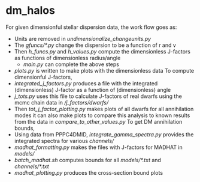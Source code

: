 # dm_halos
For given dimensionful stellar dispersion data, the work flow goes as:
  - Units are removed in *undimensionalize_changeunits.py*
  - The _gfuncs/*.py_ change the dispersion to be a function of r and v
  - Then *h_funcs.py* and *h_values.py* compute the dimensionless J-factors as functions of dimensionless radius/angle
    - *main.py* can complete the above steps
  - *plots.py* is written to make plots with the dimensionless data
To compute dimensionful J-factors,
  - *integrated_j_factors.py* produces a file with the integrated (dimensionless) J-factor as a function of (dimensionless) angle
  - *j_tots.py* uses this file to calculate J-factors of real dwarfs using the mcmc chain data in */j_factors/dwarfs/*
  - Then *tot_j_factor_plotting.py* makes plots of all dwarfs for all annihilation modes it can also make plots to compare this analysis to known results from the data in *compare_to_other_values.py*
To get DM annihilation bounds,
  - Using data from PPPC4DMID, *integrate_gamma_spectra.py* provides the integrated spectra for various _channels/_
  - *madhat_formatting.py* makes the files with J-factors for MADHAT in _models/_
  - *batch_madhat.sh* computes bounds for all _models/*.txt_ and _channels/*.txt_
  - *madhat_plotting.py* produces the cross-section bound plots
